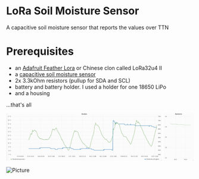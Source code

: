 # LoRa Soil Moisture Sensor   

A capacitive soil moisture sensor that reports the values over TTN 

# Prerequisites

- an [Adafruit Feather Lora](https://www.adafruit.com/product/3178) or Chinese clon called LoRa32u4 II 
- a [capacitive soil moisture sensor](https://www.tindie.com/products/miceuz/i2c-soil-moisture-sensor/)
- 2x 3.3kOhm resistors (pullup for SDA and SCL)
- battery and battery holder. I used a holder for one 18650 LiPo
- and a housing

...that's all

![Picture](visual.jpg )


![Picture](MoistureSensor.jpg )

